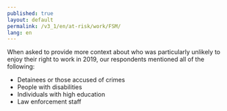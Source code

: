 ```yaml
---
published: true
layout: default
permalink: /v3_1/en/at-risk/work/FSM/
lang: en
---
```

When asked to provide more context about who was particularly unlikely to enjoy their right to work in 2019, our respondents mentioned all of the following:  

- Detainees or those accused of crimes
- People with disabilities
- Individuals with high education 
- Law enforcement staff
